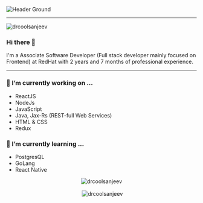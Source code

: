 ![Header Ground](https://github.com/drcoolsanjeev/drcoolsanjeev/blob/master/images/header.jpeg)

<hr/>
<p align="left"> <img src="https://komarev.com/ghpvc/?username=drcoolsanjeev" alt="drcoolsanjeev" /> </p>

### Hi there 👋
I'm a Associate Software Developer (Full stack developer mainly focused on Frontend) at RedHat with 2 years and 7 months of professional experience. 
<hr/>

### 🔭 I’m currently working on ...

- ReactJS
- NodeJs
- JavaScript
- Java, Jax-Rs (REST-full Web Services)
- HTML & CSS
- Redux

### 🌱 I’m currently learning ...
- PostgresQL
- GoLang
- React Native

<p align="center"><img align="center" src="https://github-readme-stats.vercel.app/api/top-langs/?username=drcoolsanjeev&layout=compact&hide=html" alt="drcoolsanjeev" /> 
<p align="center">&nbsp;<img align="center" src="https://github-readme-stats.vercel.app/api?username=drcoolsanjeev&show_icons=true&count_private=true" alt="drcoolsanjeev" /></p>
<!--
**drcoolsanjeev/drcoolsanjeev** is a ✨ _special_ ✨ repository because its `README.md` (this file) appears on your GitHub profile.

Here are some ideas to get you started:

- 🔭 I’m currently working on ...

- 👯 I’m looking to collaborate on ...
- 🤔 I’m looking for help with ...
- 💬 Ask me about ...
- 📫 How to reach me: ...
- 😄 Pronouns: ...
- ⚡ Fun fact: ...
  -->

<br>
<h3 align="center">Stats</h3>
<br>

<p align="center"><img align="center" src="https://github-readme-stats.vercel.app/api/top-langs/?username=drcoolsanjeev&layout=compact&hide=html" alt="drcoolsanjeev" /> </p>
<p align="center">&nbsp;<img align="center" src="https://github-readme-stats.vercel.app/api?username=drcoolsanjeev&show_icons=true&count_private=true" alt="drcoolsanjeev" /></p>

<br>
